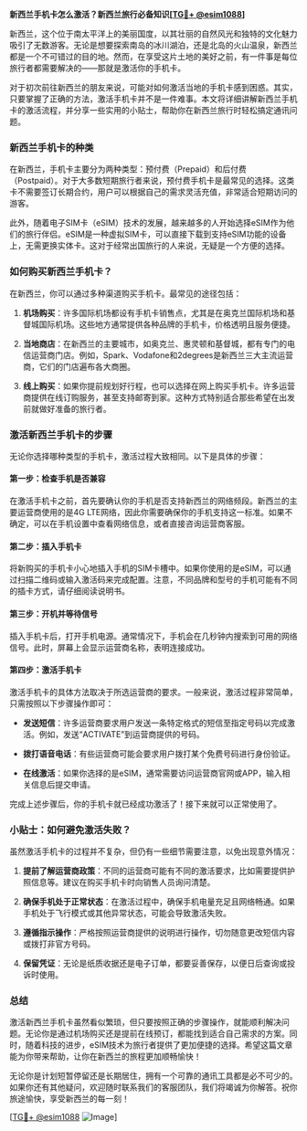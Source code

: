 **新西兰手机卡怎么激活？新西兰旅行必备知识[[TG💪+ @esim1088](https://t.me/s/esim1088)]**

新西兰，这个位于南太平洋上的美丽国度，以其壮丽的自然风光和独特的文化魅力吸引了无数游客。无论是想要探索南岛的冰川湖泊，还是北岛的火山温泉，新西兰都是一个不可错过的目的地。然而，在享受这片土地的美好之前，有一件事是每位旅行者都需要解决的——那就是激活你的手机卡。

对于初次前往新西兰的朋友来说，可能对如何激活当地的手机卡感到困惑。其实，只要掌握了正确的方法，激活手机卡并不是一件难事。本文将详细讲解新西兰手机卡的激活流程，并分享一些实用的小贴士，帮助你在新西兰旅行时轻松搞定通讯问题。

### 新西兰手机卡的种类

在新西兰，手机卡主要分为两种类型：预付费（Prepaid）和后付费（Postpaid）。对于大多数短期旅行者来说，预付费手机卡是最常见的选择。这类卡不需要签订长期合约，用户可以根据自己的需求灵活充值，非常适合短期访问的游客。

此外，随着电子SIM卡（eSIM）技术的发展，越来越多的人开始选择eSIM作为他们的旅行伴侣。eSIM是一种虚拟SIM卡，可以直接下载到支持eSIM功能的设备上，无需更换实体卡。这对于经常出国旅行的人来说，无疑是一个方便的选择。

### 如何购买新西兰手机卡？

在新西兰，你可以通过多种渠道购买手机卡。最常见的途径包括：

1. **机场购买**：许多国际机场都设有手机卡销售点，尤其是在奥克兰国际机场和基督城国际机场。这些地方通常提供各种品牌的手机卡，价格透明且服务便捷。
   
2. **当地商店**：在新西兰的主要城市，如奥克兰、惠灵顿和基督城，都有专门的电信运营商门店。例如，Spark、Vodafone和2degrees是新西兰三大主流运营商，它们的门店遍布各大商圈。
   
3. **线上购买**：如果你提前规划好行程，也可以选择在网上购买手机卡。许多运营商提供在线订购服务，甚至支持邮寄到家。这种方式特别适合那些希望在出发前就做好准备的旅行者。

### 激活新西兰手机卡的步骤

无论你选择哪种类型的手机卡，激活过程大致相同。以下是具体的步骤：

#### 第一步：检查手机是否兼容

在激活手机卡之前，首先要确认你的手机是否支持新西兰的网络频段。新西兰的主要运营商使用的是4G LTE网络，因此你需要确保你的手机支持这一标准。如果不确定，可以在手机设置中查看网络信息，或者直接咨询运营商客服。

#### 第二步：插入手机卡

将新购买的手机卡小心地插入手机的SIM卡槽中。如果你使用的是eSIM，可以通过扫描二维码或输入激活码来完成配置。注意，不同品牌和型号的手机可能有不同的插卡方式，请仔细阅读说明书。

#### 第三步：开机并等待信号

插入手机卡后，打开手机电源。通常情况下，手机会在几秒钟内搜索到可用的网络信号。此时，屏幕上会显示运营商名称，表明连接成功。

#### 第四步：激活手机卡

激活手机卡的具体方法取决于所选运营商的要求。一般来说，激活过程非常简单，只需按照以下步骤操作即可：

- **发送短信**：许多运营商要求用户发送一条特定格式的短信至指定号码以完成激活。例如，发送“ACTIVATE”到运营商提供的号码。
  
- **拨打语音电话**：有些运营商可能会要求用户拨打某个免费号码进行身份验证。

- **在线激活**：如果你选择的是eSIM，通常需要访问运营商官网或APP，输入相关信息后提交申请。

完成上述步骤后，你的手机卡就已经成功激活了！接下来就可以正常使用了。

### 小贴士：如何避免激活失败？

虽然激活手机卡的过程并不复杂，但仍有一些细节需要注意，以免出现意外情况：

1. **提前了解运营商政策**：不同的运营商可能有不同的激活要求，比如需要提供护照信息等。建议在购买手机卡时向销售人员询问清楚。

2. **确保手机处于正常状态**：在激活过程中，确保手机电量充足且网络畅通。如果手机处于飞行模式或其他异常状态，可能会导致激活失败。

3. **遵循指示操作**：严格按照运营商提供的说明进行操作，切勿随意更改短信内容或拨打非官方号码。

4. **保留凭证**：无论是纸质收据还是电子订单，都要妥善保存，以便日后查询或投诉时使用。

### 总结

激活新西兰手机卡虽然看似繁琐，但只要按照正确的步骤操作，就能顺利解决问题。无论你是通过机场购买还是提前在线预订，都能找到适合自己需求的方案。同时，随着科技的进步，eSIM技术为旅行者提供了更加便捷的选择。希望这篇文章能为你带来帮助，让你在新西兰的旅程更加顺畅愉快！

无论你是计划短暂停留还是长期居住，拥有一个可靠的通讯工具都是必不可少的。如果你还有其他疑问，欢迎随时联系我们的客服团队，我们将竭诚为你解答。祝你旅途愉快，享受新西兰的每一刻！

[[TG💪+ @esim1088](https://t.me/s/esim1088) ![Image](https://i.postimg.cc/4NQfJmqS/Snipaste-2025-05-13-00-14-12.png)]